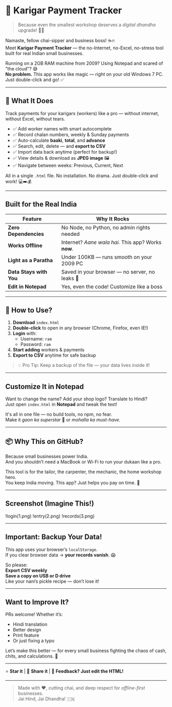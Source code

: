 # 💼 Karigar Payment Tracker 

> Because even the smallest workshop deserves a *digital dhandha* upgrade! 💸✨

Namaste, fellow chai-sipper and business boss! ☕🔥  
Meet **Karigar Payment Tracker** — the no-Internet, no-Excel, no-stress tool built for real Indian small businesses.  

Running on a 2GB RAM machine from 2009? Using Notepad and scared of "the cloud"? 😅  
**No problem.** This app works like magic — right on your old Windows 7 PC. Just double-click and go! ✅

---

## 🎯 What It Does

Track payments for your karigars (workers) like a pro — without internet, without Excel, without tears.

- ✅ Add worker names with smart autocomplete  
- ✅ Record chalan numbers, weekly & Sunday payments  
- ✅ Auto-calculate **baaki**, **total**, and **advance**  
- ✅ Search, edit, delete — and **export to CSV**  
- ✅ Import data back anytime (perfect for backup!)  
- ✅ View details & download as **JPEG image** 🖼️  
- ✅ Navigate between weeks: Previous, Current, Next  

All in a single `.html` file. No installation. No drama. Just double-click and work! 💻➡️💰

---

##  Built for the Real India

| Feature | Why It Rocks |
|--------|-------------|
| **Zero Dependencies** | No Node, no Python, no admin rights needed |
| **Works Offline** | Internet? *Aane wala hai.* This app? Works **now**. |
| **Light as a Paratha** | Under 100KB — runs smooth on your 2009 PC |
| **Data Stays with You** | Saved in your browser — no server, no leaks 🔐 |
| **Edit in Notepad** | Yes, even the code! Customize like a boss |

---

## 🚀 How to Use?

1. **Download** `index.html`  
2. **Double-click** to open in any browser (Chrome, Firefox, even IE!)  
3. **Login** with:  
   - Username: `ram`  
   - Password: `ram`  
4. **Start adding** workers & payments  
5. **Export to CSV** anytime for safe backup  

> 💡 Pro Tip: Keep a backup of the file — your data lives inside it!

---

##  Customize It in Notepad

Want to change the name? Add your shop logo? Translate to Hindi?  
Just open `index.html` in **Notepad** and tweak the text!  

It's all in one file — no build tools, no npm, no fear.  
Make it *gaon ka superstar* 🌟 or *mohalla ka must-have*.

---

## 📦 Why This on GitHub?

Because small businesses power India.  
And you shouldn’t need a MacBook or Wi-Fi to run your dukaan like a pro.  

This tool is for the tailor, the carpenter, the mechanic, the home workshop hero.  
You keep India moving. This app? Just helps you pay on time. 💪

---

##  Screenshot (Imagine This!)

!login(1.png)
!entry(2.png)
!records(3.png)

---

##  Important: Backup Your Data!

This app uses your browser’s `localStorage`.  
If you clear browser data → **your records vanish**. 😱  

So please:  
 **Export CSV weekly**  
 **Save a copy on USB or D drive**  
 Like your nani’s pickle recipe — don’t lose it!

---

## Want to Improve It?

PRs welcome! Whether it’s:
- Hindi translation
- Better design
- Print feature
- Or just fixing a typo  

Let’s make this better — for every small business fighting the chaos of cash, chits, and calculations. 🙏

---

⭐ **Star it** | 📢 **Share it** | 💬 **Feedback? Just edit the HTML!**

---

> Made with ❤️, cutting chai, and deep respect for *offline-first* businesses.  
> Jai Hind, Jai Dhandha! 🇮🇳
